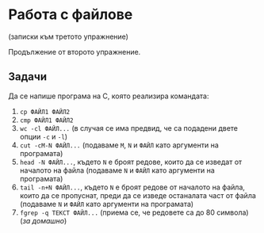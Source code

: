 # Работа с файлове
(записки към третото упражнение)

Продължение от второто упражнение.

## Задачи

Да се напише програма на C, която реализира командата:

1. `cp ФАЙЛ1 ФАЙЛ2`
2. `cmp ФАЙЛ1 ФАЙЛ2`
3. `wc -cl ФАЙЛ...` (в случая се има предвид, че са подадени двете опции `-c` и `-l`)
4. `cut -cM-N ФАЙЛ...` (подаваме `M`, `N` и `ФАЙЛ` като аргументи на програмата)
5. `head -N ФАЙЛ...`, където `N` е броят редове, които да се изведат от началото на файла (подаваме `N` и `ФАЙЛ` като аргументи на програмата)
6. `tail -n+N ФАЙЛ...`, където `N` е броят редове от началото на файла, които да се пропуснат, преди да се изведе останалата част от файла (подаваме `N` и `ФАЙЛ` като аргументи на програмата)
7. `fgrep -q ТЕКСТ ФАЙЛ...` (приема се, че редовете са до 80 символа) (*за домашно*)
